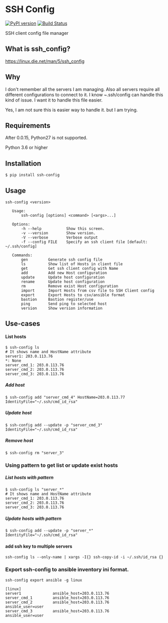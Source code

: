 SSH Config
==========
[![PyPI version](https://badge.fury.io/py/ssh-config.svg)](https://badge.fury.io/py/ssh-config)
[![Build Status](https://travis-ci.org/haginara/ssh_config.svg?branch=master)](https://travis-ci.org/haginara/ssh_config)

SSH client config file manager


What is ssh_config?
-------------------
https://linux.die.net/man/5/ssh_config

Why
---
I don't remember all the servers I am managing. Also all servers require all different configurations to connect to it. I know ~.ssh/config can handle this kind of issue. I want it to handle this file easier.

Yes, I am not sure this is easier way to handle it. but I am trying.

Requirements
------------
   After 0.0.15, Python27 is not supported.

Python 3.6 or higher

Installation
------------
```
$ pip install ssh-config
```

Usage
-----
```
ssh-config <version>

   Usage:
       ssh-config [options] <command> [<args>...]

   Options:
       -h --help           Show this screen.
       -v --version        Show version.
       -V --verbose        Verbose output
       -f --config FILE    Specify an ssh client file [default: ~/.ssh/config]

   Commands:
       gen         Generate ssh config file
       ls          Show list of Hosts in client file
       get         Get ssh client config with Name
       add         Add new Host configuration
       update      Update host configuration
       rename      Update host configuration
       rm          Remove exist Host configuration
       import      Import Hosts from csv file to SSH Client config
       export      Export Hosts to csv/ansible format
       bastion     Bastion register/use
       ping        Send ping to selected host
       version     Show version information

```

Use-cases
---------

#### List hosts
```
$ ssh-config ls
# It shows name and HostName attribute
server1: 203.0.113.76
*: None
server_cmd_1: 203.0.113.76
server_cmd_2: 203.0.113.76
server_cmd_3: 203.0.113.76
```

##### Add host
```
$ ssh-config add "server_cmd_4" HostName=203.0.113.77 IdentityFile="~/.ssh/cmd_id_rsa"
```

##### Update host
```
$ ssh-config add --update -p "server_cmd_3" IdentityFile="~/.ssh/cmd_id_rsa"
```

##### Remove host
```
$ ssh-config rm "server_3"
```

### Using pattern to get list or update exist hosts

##### List hosts with pattern
```
$ ssh-config ls "server_*"
# It shows name and HostName attribute
server_cmd_1: 203.0.113.76
server_cmd_2: 203.0.113.76
server_cmd_3: 203.0.113.76
```

##### Update hosts with pattern
```
$ ssh-config add --update -p "server_*" IdentityFile="~/.ssh/cmd_id_rsa"
```


#### add ssh key to multiple servers
```
ssh-config ls --only-name | xargs -I{} ssh-copy-id -i ~/.ssh/id_rsa {}
```

### Export ssh-config to ansible inventory ini format.
```
ssh-config export ansible -g linux

[linux]
server1              ansible_host=203.0.113.76       
server_cmd_1         ansible_host=203.0.113.76       
server_cmd_2         ansible_host=203.0.113.76         ansible_user=user     
server_cmd_3         ansible_host=203.0.113.76         ansible_user=user     
```
